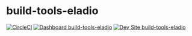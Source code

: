 # build-tools-eladio

[![CircleCI](https://circleci.com/gh/eabquina/build-tools-eladio.svg?style=shield)](https://circleci.com/gh/eabquina/build-tools-eladio)
[![Dashboard build-tools-eladio](https://img.shields.io/badge/dashboard-build_tools_eladio-yellow.svg)](https://dashboard.pantheon.io/sites/fc0dc3c1-f71c-4d38-bf77-28d1bb374c0e#dev/code)
[![Dev Site build-tools-eladio](https://img.shields.io/badge/site-build_tools_eladio-blue.svg)](http://dev-build-tools-eladio.pantheonsite.io/)